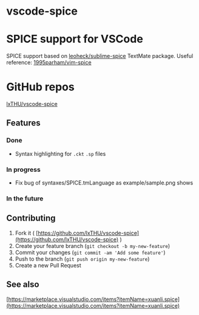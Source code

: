 # vscode-spice
# SPICE support for VSCode
SPICE support based on [leoheck/sublime-spice](https://github.com/leoheck/sublime-spice) TextMate package.
Useful reference: [1995parham/vim-spice](https://github.com/1995parham/vim-spice)

# GitHub repos
[lxTHU/vscode-spice](https://github.com/lxTHU/vscode-spice)

## Features
### Done
- Syntax highlighting for `.ckt` `.sp` files

### In progress
- Fix bug of syntaxes/SPICE.tmLanguage as example/sample.png shows

### In the future

## Contributing
1. Fork it ( [https://github.com/lxTHU/vscode-spice](https://github.com/lxTHU/vscode-spice) )
2. Create your feature branch (`git checkout -b my-new-feature`)
3. Commit your changes (`git commit -am 'Add some feature'`)
4. Push to the branch (`git push origin my-new-feature`)
5. Create a new Pull Request

## See also
[https://marketplace.visualstudio.com/items?itemName=xuanli.spice](https://marketplace.visualstudio.com/items?itemName=xuanli.spice)

